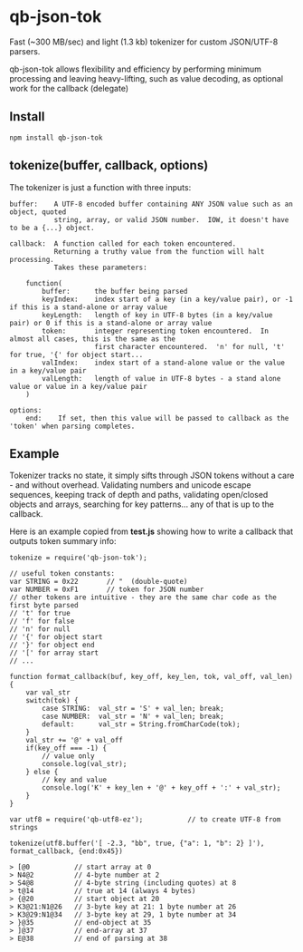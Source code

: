 # qb-json-tok

Fast (~300 MB/sec) and light (1.3 kb) tokenizer for custom JSON/UTF-8 parsers.

qb-json-tok allows flexibility and efficiency by performing minimum processing 
and leaving heavy-lifting, such as value decoding, as optional work for the callback (delegate)

## Install

    npm install qb-json-tok

## tokenize(buffer, callback, options)

The tokenizer is just a function with three inputs:

    buffer:    A UTF-8 encoded buffer containing ANY JSON value such as an object, quoted
               string, array, or valid JSON number.  IOW, it doesn't have to be a {...} object.
               
    callback:  A function called for each token encountered.
               Returning a truthy value from the function will halt processing.
               Takes these parameters:
    
        function(
            buffer:      the buffer being parsed
            keyIndex:    index start of a key (in a key/value pair), or -1 if this is a stand-alone or array value
            keyLength:   length of key in UTF-8 bytes (in a key/value pair) or 0 if this is a stand-alone or array value
            token:       integer representing token encountered.  In almost all cases, this is the same as the 
                         first character encountered.  'n' for null, 't' for true, '{' for object start...
            valIndex:    index start of a stand-alone value or the value in a key/value pair
            valLength:   length of value in UTF-8 bytes - a stand alone value or value in a key/value pair
        )
    
    options:
        end:    If set, then this value will be passed to callback as the 'token' when parsing completes.

## Example

Tokenizer tracks no state, it simply sifts through JSON tokens without a care - 
and without overhead.  Validating numbers and unicode escape sequences, keeping track of depth and paths,
validating open/closed objects and arrays, searching for key patterns...  any of that is 
up to the callback.

Here is an example copied from **test.js** showing how to write a callback that outputs token summary info:

    tokenize = require('qb-json-tok');
    
    // useful token constants:
    var STRING = 0x22       // "  (double-quote)
    var NUMBER = 0xF1       // token for JSON number
    // other tokens are intuitive - they are the same char code as the first byte parsed
    // 't' for true
    // 'f' for false
    // 'n' for null
    // '{' for object start
    // '}' for object end
    // '[' for array start
    // ...
    
    function format_callback(buf, key_off, key_len, tok, val_off, val_len) {
        var val_str
        switch(tok) {
            case STRING:  val_str = 'S' + val_len; break;
            case NUMBER:  val_str = 'N' + val_len; break;
            default:      val_str = String.fromCharCode(tok);
        }
        val_str += '@' + val_off
        if(key_off === -1) {
            // value only
            console.log(val_str);
        } else {
            // key and value
            console.log('K' + key_len + '@' + key_off + ':' + val_str);
        }
    }

    var utf8 = require('qb-utf8-ez');           // to create UTF-8 from strings
    
    tokenize(utf8.buffer('[ -2.3, "bb", true, {"a": 1, "b": 2} ]'), format_callback, {end:0x45})
        
    > [@0           // start array at 0
    > N4@2          // 4-byte number at 2                    
    > S4@8          // 4-byte string (including quotes) at 8
    > t@14          // true at 14 (always 4 bytes)
    > {@20          // start object at 20
    > K3@21:N1@26   // 3-byte key at 21: 1 byte number at 26
    > K3@29:N1@34   // 3-byte key at 29, 1 byte number at 34
    > }@35          // end-object at 35
    > ]@37          // end-array at 37
    > E@38          // end of parsing at 38

